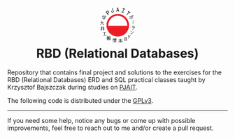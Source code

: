 <h1 align="center">
  <div>
    <img width="80" src="https://raw.githubusercontent.com/itischrisd/itis-PJATK/main/logo.svg" alt="" />
  </div>
  RBD (Relational Databases)
</h1>

Repository that contains final project and solutions to the exercises for the RBD (Relational Databases) ERD and SQL practical classes taught by Krzysztof Bajszczak during studies on [PJAIT](https://www.pja.edu.pl/en/).

The following code is distributed under the [GPLv3](./LICENSE).

---

If you need some help, notice any bugs or come up with possible improvements, feel free to reach out to me and/or create a pull request.
